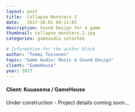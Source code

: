 ```yaml
---
layout: post
title:  Collapse Monsters 2
date:   2017-10-01 09:11:03
description: Sound Design for a game
thumbnail: collapse_monsters_2.jpg
categories: gameaudio selected

# Information for the author block
author: "Tommi Toivonen"
topic: "Game Audio: Music & Sound Design"
client: "GameHouse"
year: 2017
---
```


#### Client: Kuuasema / GameHouse

Under construction - Project details coming soon...
